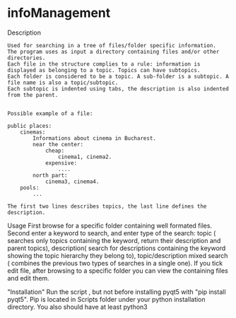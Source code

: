 # infoManagement

Description 

	Used for searching in a tree of files/folder specific information.
	The program uses as input a directory containing files and/or other directories.
	Each file in the structure complies to a rule: information is displayed as belonging to a topic. Topics can have subtopics. 
	Each folder is considered to be a topic. A sub-folder is a subtopic. A file name is also a topic/subtopic.
    Each subtopic is indented using tabs, the description is also indented from the parent. 
 	

	Possible example of a file:  

	public places:
		cinemas:
			Informations about cinema in Bucharest.
			near the center:
				cheap:
					cinema1, cinema2. 
				expensive:
					....
			north part:
				cinema3, cinema4.
		pools:
			...

	The first two lines describes topics, the last line defines the description. 

Usage
	First browse for a specific folder containing  well formated files.
	Second enter a keyword to search, and enter type of the search: topic ( searches only topics containing the keyword, return their  description and parent topics),
	description( search for descriptions containing the keyword showing the topic hierarchy they belong to), topic/description  mixed search 
	( combines the previous two types of searches in a single one). 
	If you tick edit file, after browsing to a specific folder you can view the containing files and edit them. 
	
"Installation" 
Run the script , but not before installing pyqt5 with 	"pip install pyqt5".
Pip is located in Scripts folder under your python installation directory. 
You also should have at least python3

				